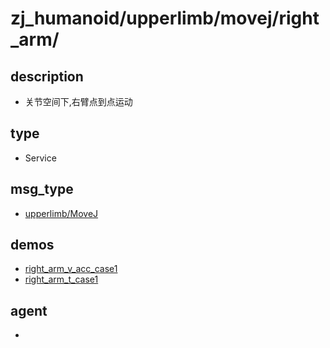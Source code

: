 
# zj_humanoid/upperlimb/movej/right_arm/

## description
- 关节空间下,右臂点到点运动


## type
- Service

## msg_type
- [upperlimb/MoveJ](../../../../zj_humanoid_types.md#upperlimb/MoveJ)

## demos
- [right_arm_v_acc_case1](./right_arm_v_acc_case1.yaml)
- [right_arm_t_case1](./right_arm_t_case1.yaml)


## agent
- 


